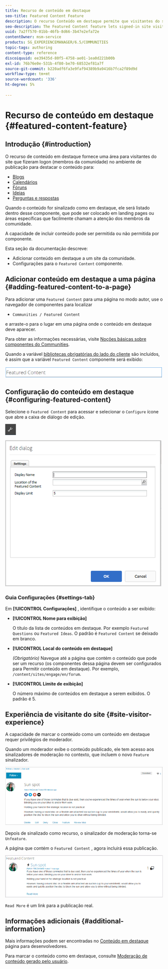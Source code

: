 ```yaml
---
title: Recurso de conteúdo em destaque
seo-title: Featured Content Feature
description: O recurso Conteúdo em destaque permite que visitantes do site que fizeram logon destaque o conteúdo
seo-description: The Featured Content feature lets signed-in site visitors highlight content
uuid: 7a2ff570-01bb-46fb-8d66-3b47e2efa72e
contentOwner: msm-service
products: SG_EXPERIENCEMANAGER/6.5/COMMUNITIES
topic-tags: authoring
content-type: reference
discoiquuid: ee39435d-80f5-4758-ae01-1ea0d221b00b
exl-id: 76b76e0e-531b-4f80-be70-68532ef81a7f
source-git-commit: b220adf6fa3e9faf94389b9a9416b7fca2f89d9d
workflow-type: tm+mt
source-wordcount: '336'
ht-degree: 5%

---
```


# Recurso de conteúdo em destaque {#featured-content-feature}

## Introdução {#introduction}

O recurso de conteúdo em destaque fornece uma área para visitantes do site que fizeram logon (membros da comunidade) no ambiente de publicação para destacar o conteúdo para:

* [Blogs](blog-feature.md)
* [Calendários](calendar.md)
* [Fóruns](forum.md)
* [Ideias](ideation-feature.md)
* [Perguntas e respostas](working-with-qna.md)

Quando o conteúdo for sinalizado como em destaque, ele será listado dentro desse componente, que pode ser colocado em landing pages ou áreas específicas que facilmente chamam a atenção dos membros da comunidade.

A capacidade de incluir conteúdo pode ser permitida ou não permitida por componente.

Esta seção da documentação descreve:

* Adicionar conteúdo em destaque a um site da comunidade.
* Configurações para o `Featured Content` componente.

## Adicionar conteúdo em destaque a uma página {#adding-featured-content-to-a-page}

Para adicionar uma `Featured Content` para uma página no modo autor, use o navegador de componentes para localizar

* `Communities / Featured Content`

e arraste-o para o lugar em uma página onde o conteúdo em destaque deve aparecer.

Para obter as informações necessárias, visite [Noções básicas sobre componentes do Communities](basics.md).

Quando a variável [bibliotecas obrigatórias do lado do cliente](essentials-featured.md#essentials-for-client-side) são incluídos, é assim que a variável `Featured Content` componente será exibido:

![featuredcontent](assets/featuredcontent.png)

## Configuração do conteúdo em destaque {#configuring-featured-content}

Selecione o `Featured Content` para acessar e selecionar o `Configure` ícone que abre a caixa de diálogo de edição.

![configure-new](assets/configure-new.png)

![featuredcontent1](assets/featuredcontent1.png)

### Guia Configurações {#settings-tab}

Em **[!UICONTROL Configurações]** , identifique o conteúdo a ser exibido:

* **[!UICONTROL Nome para exibição]**

   O título da lista de conteúdos em destaque. Por exemplo `Featured Questions` ou `Featured Ideas`. O padrão é `Featured Content` se deixado em branco.

* **[!UICONTROL Local do conteúdo em destaque]**

   *(Obrigatório)* Navegue até a página que contém o conteúdo que pode ser um recurso (os componentes dessa página devem ser configurados para Permitir conteúdo em destaque). Por exemplo, `/content/sites/engage/en/forum`.

* **[!UICONTROL Limite de exibição]**

   O número máximo de conteúdos em destaque a serem exibidos. O padrão é 5.

## Experiência de visitante do site {#site-visitor-experience}

A capacidade de marcar o conteúdo como um conteúdo em destaque requer privilégios de moderador.

Quando um moderador exibe o conteúdo publicado, ele tem acesso aos sinalizadores de moderação no contexto, que incluem o novo `Feature` sinalizador.

![experiência de visitante do site](assets/site-visitor-experience.png)

Depois de sinalizado como recurso, o sinalizador de moderação torna-se `Unfeature`.

A página que contém o `Featured Content` , agora incluirá essa publicação.

![site-visitor-experience1](assets/site-visitor-experience1.png)

`Read More` é um link para a publicação real.

## Informações adicionais {#additional-information}

Mais informações podem ser encontradas no [Conteúdo em destaque](essentials-featured.md) página para desenvolvedores.

Para marcar o conteúdo como em destaque, consulte [Moderação de conteúdo gerado pelo usuário](moderate-ugc.md).
